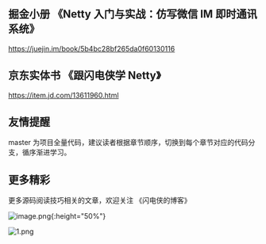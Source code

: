 ## 掘金小册 《Netty 入门与实战：仿写微信 IM 即时通讯系统》
https://juejin.im/book/5b4bc28bf265da0f60130116

## 京东实体书 《跟闪电侠学 Netty》
https://item.jd.com/13611960.html


## 友情提醒
master 为项目全量代码，建议读者根据章节顺序，切换到每个章节对应的代码分支，循序渐进学习。

## 更多精彩
更多源码阅读技巧相关的文章，欢迎关注 《闪电侠的博客》

![image.png](https://p1-juejin.byteimg.com/tos-cn-i-k3u1fbpfcp/d4f6483e4525469384217f6fca6ea092~tplv-k3u1fbpfcp-watermark.image?){:height="50%"}


![1.png](https://p9-juejin.byteimg.com/tos-cn-i-k3u1fbpfcp/068a4584e4594e499ae453adc977c954~tplv-k3u1fbpfcp-watermark.image?)
